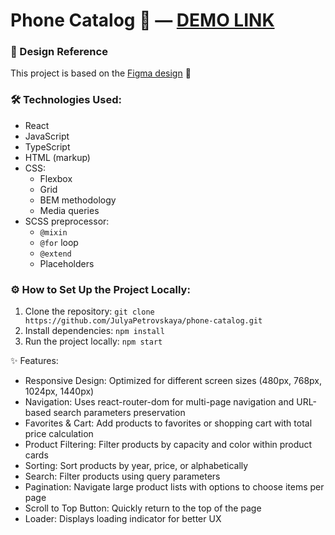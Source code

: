 # Phone Catalog 📱 — [DEMO LINK](https://julyapetrovskaya.github.io/phone-catalog)

### 🎨 Design Reference  
This project is based on the [Figma design](https://www.figma.com/design/uEetgWenSRxk9jgiym6Yzp/Phone-catalog-redesign?node-id=0-1&t=JraY9zm8LMi4G9JN-0) 🎨

### 🛠 Technologies Used:
- React  
- JavaScript  
- TypeScript  
- HTML (markup)  
- CSS:  
  - Flexbox  
  - Grid  
  - BEM methodology  
  - Media queries  
- SCSS preprocessor:  
  - `@mixin`  
  - `@for` loop  
  - `@extend`  
  - Placeholders  

### ⚙ How to Set Up the Project Locally:
1) Clone the repository: `git clone https://github.com/JulyaPetrovskaya/phone-catalog.git`
2) Install dependencies: `npm install`
3) Run the project locally: `npm start`

✨ Features:
- Responsive Design: Optimized for different screen sizes (480px, 768px, 1024px, 1440px)
- Navigation: Uses react-router-dom for multi-page navigation and URL-based search parameters preservation
- Favorites & Cart: Add products to favorites or shopping cart with total price calculation
- Product Filtering: Filter products by capacity and color within product cards
- Sorting: Sort products by year, price, or alphabetically
- Search: Filter products using query parameters
- Pagination: Navigate large product lists with options to choose items per page
- Scroll to Top Button: Quickly return to the top of the page
- Loader: Displays loading indicator for better UX